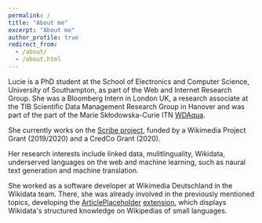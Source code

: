 ```yaml
---
permalink: /
title: "About me"
excerpt: "About me"
author_profile: true
redirect_from: 
  - /about/
  - /about.html
---
```


Lucie is a PhD student at the School of Electronics and Computer Science, University of Southampton, as part of the Web and Internet Research Group. She was a Bloomberg Intern in London UK, a research associate at the TIB Scientific Data Management Research Group in Hanover and was part of the part of the Marie Skłodowska-Curie ITN [WDAqua](http://wdaqua.eu/).

She currently works on the [Scribe project](https://meta.wikimedia.org/wiki/Scribe), funded by a Wikimedia Project Grant (2019/2020) and a CredCo Grant (2020).

Her research interests include linked data, mulitlinguality, Wikidata, underserved languages on the web and machine learning, such as naural text generation and machine translation.

She worked as a software developer at Wikimedia Deutschland in the Wikidata team. There, she was already involved in the previously mentioned topics, developing the [ArticlePlaceholder](https://commons.wikimedia.org/wiki/File:Generating_Article_Placeholders_from_Wikidata_for_Wikipedia_-_Increasing_Access_to_Free_and_Open_Knowledge.pdf) [extension](https://www.mediawiki.org/wiki/Extension:ArticlePlaceholder), which displays Wikidata's structured knowledge on Wikipedias of small languages.
